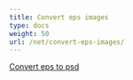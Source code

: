 ```yaml
---
title: Convert eps images
type: docs
weight: 50
url: /net/convert-eps-images/
---
```


[Convert eps to psd](/imaging/net/convert-eps-to-psd/)
